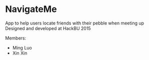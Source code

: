 # NavigateMe
App to help users locate friends with their pebble when meeting up
Designed and developed at HackBU 2015

Members:
- Ming Luo
- Xin Xin
